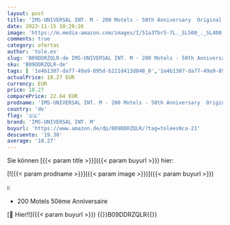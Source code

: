 ```yaml
---
layout: post
title: 'IMS-UNIVERSAL INT. M - 200 Motels - 50th Anniversary  Original Motion Picture Soundtrack   Ltd. 2LP  [Vinyl LP]'
date: 2023-11-15 10:29:26
image: 'https://m.media-amazon.com/images/I/51a3Tbr5-7L._SL500_._SL400_.jpg'
comments: true
category: ofertas
author: 'tole.es'
slug: 'B09DDRZQLR-de IMS-UNIVERSAL INT. M - 200 Motels - 50th Anniversary...'
sku: 'B09DDRZQLR-de'
tags: [ '1e4b1307-da77-49a9-895d-b221d413d048_0','1e4b1307-da77-49a9-895d-b221d413d048_7601','905a2af1-15b0-41e8-8d66-5164d18c431a_0','Arborist Merchandising Root','Artist Pages Filter Nodes','AutoRip','Custom Stores','Featured Categories','Film-Soundtracks (Songs)','Formate','Main Albums','Musik Kategorien','Musik-CDs & Vinyl','Pop','Regions','Regular Stores','Rock','Self Service','Shops','Soundtracks & Filmmusik','Special Features','Special Features Stores','USA & Großbritannien','Vinyl','ims-universal int. m','🇩🇪', ]
actualPrice: 18.27 EUR
currency: EUR
price: 18.27
comparePrice: 22.64 EUR
prodname: 'IMS-UNIVERSAL INT. M - 200 Motels - 50th Anniversary  Original Motion Picture Soundtrack   Ltd. 2LP  [Vinyl LP]'
country: 'de'
flag: '🇩🇪'
brand: 'IMS-UNIVERSAL INT. M'
buyurl: 'https://www.amazon.de/dp/B09DDRZQLR/?tag=tolees0ca-21'
descuento: '19.30'
average: '18.27'
---
```


Sie können [{{< param title >}}]({{< param buyurl >}}) hier:

[![{{< param prodname >}}]({{< param image >}})]({{< param buyurl >}})

ℹ️:

- 200 Motels 50ème Anniversaire

[🛒 Hier!!]({{< param buyurl >}})
{{<world>}}B09DDRZQLR{{</world>}}
